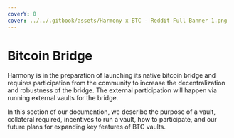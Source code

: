 ```yaml
---
coverY: 0
cover: ../../.gitbook/assets/Harmony x BTC - Reddit Full Banner 1.png
---
```


# Bitcoin Bridge

Harmony is in the preparation of launching its native bitcoin bridge and requires participation from the community to increase the decentralization and robustness of the bridge. The external participation will happen via running external vaults for the bridge.&#x20;

In this section of our documention, we describe the purpose of a vault, collateral required, incentives to run a vault, how to participate, and our future plans for expanding key features of BTC vaults.
